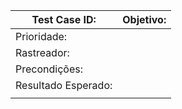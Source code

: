 | Test Case ID:       	| Objetivo: 	|
|---------------------	|-----------	|
| Prioridade:         	|           	|
| Rastreador:         	|           	|
| Precondições:       	|           	|
| Resultado Esperado: 	|           	|
|                     	|           	|